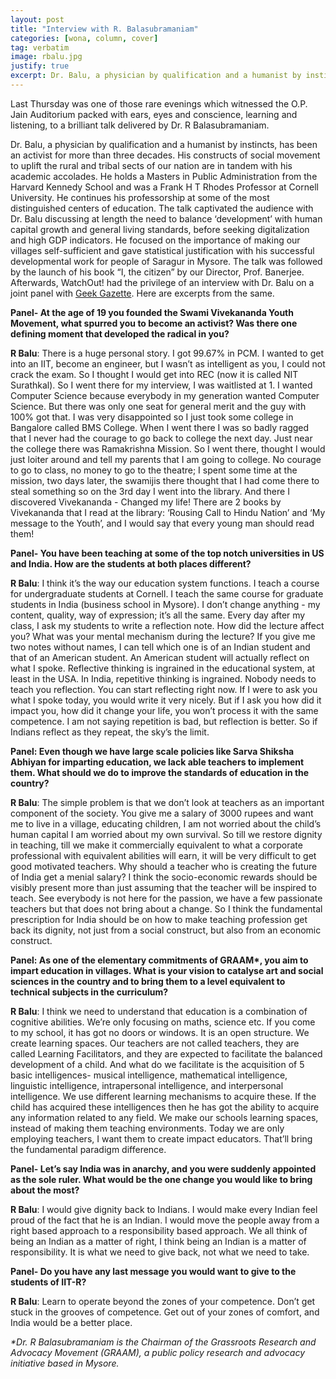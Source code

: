 ```yaml
---
layout: post
title: "Interview with R. Balasubramaniam"
categories: [wona, column, cover]
tag: verbatim
image: rbalu.jpg
justify: true
excerpt: Dr. Balu, a physician by qualification and a humanist by instincts has been an activist for more than three decades. His constructs of social movement to uplift the rural and tribal of our nation goes parallel with his academic accolades.
---
```


Last Thursday was one of those rare evenings which witnessed the O.P. Jain Auditorium packed with ears, eyes and conscience, learning and listening, to a brilliant talk delivered by Dr. R Balasubramaniam.

Dr. Balu, a physician by qualification and a humanist by instincts, has been an activist for more than three decades. His constructs of social movement to uplift the rural and tribal sects of our nation are in tandem with his academic accolades. He holds a Masters in Public Administration from the Harvard Kennedy School and was a Frank H T Rhodes Professor at Cornell University. He continues his professorship at some of the most distinguished centers of education.
The talk captivated the audience with Dr. Balu discussing at length the need to balance ‘development’ with human capital growth and general living standards, before seeking digitalization and high GDP indicators. He focused on the importance of making our villages self-sufficient and gave statistical justification with his successful developmental work for people of Saragur in Mysore.
The talk was followed by the launch of his book “I, the citizen” by our Director, Prof. Banerjee. Afterwards, WatchOut! had the privilege of an interview with Dr. Balu on a joint panel with [Geek Gazette](https://www.facebook.com/geekgazette). Here are excerpts from the same.

__Panel- At the age of 19 you founded the Swami Vivekananda Youth Movement, what spurred you to become an activist? Was there one defining moment that developed the radical in you?__

__R Balu__: There is a huge personal story. I got 99.67% in PCM. I wanted to get into an IIT, become an engineer, but I wasn’t as intelligent as you, I could not crack the exam. So I thought I would get into REC (now it is called NIT Surathkal). So I went there for my interview, I was waitlisted at 1. I wanted Computer Science because everybody in my generation wanted Computer Science. But there was only one seat for general merit and the guy with 100% got that. I was very disappointed so
I just took some college in Bangalore called BMS College. When I went there I was so badly ragged that I never had the courage to go back to college the next day. Just near the college there was Ramakrishna Mission. So I went there, thought I would just loiter around and tell my parents that I am going to college. No courage to go to class, no money to go to the theatre; I spent some time at the mission, two days later, the swamijis there thought that I had come there to steal something so
on the 3rd day I went into the library. And there I discovered Vivekananda - Changed my life!
There are 2 books by Vivekananda that I read at the library: ‘Rousing Call to Hindu Nation’ and ‘My message to the Youth’, and I would say that every young man should read them!

__Panel- You have been teaching at some of the top notch universities in US and India. How are the students at both places different?__

__R Balu__: I think it’s the way our education system functions. I teach a course for undergraduate students at Cornell. I teach the same course for graduate students in India (business school in Mysore). I don’t change anything - my content, quality, way of expression; it’s all the same. Every day after my class, I ask my students to write a reflection note. How did the lecture affect you? What was your mental mechanism during the lecture? If you give me two notes without names, I can tell which one is of an
Indian student and that of an American student. An American student will actually reflect on what I spoke. Reflective thinking is ingrained in the educational system, at least in the USA. In India, repetitive thinking is ingrained. Nobody needs to teach you reflection. You can start reflecting right now. If I were to ask you what I spoke today, you would write it very nicely. But if I ask you how did it impact you, how did it change your life, you won’t process it with the same
competence. I am not saying repetition is bad, but reflection is better. So if Indians reflect as they repeat, the sky’s the limit.

__Panel: Even though we have large scale policies like Sarva Shiksha Abhiyan for imparting education, we lack able teachers to implement them. What should we do to improve the standards of education in the country?__

__R Balu__: The simple problem is that we don’t look at teachers as an important component of the society. You give me a salary of 3000 rupees and want me to live in a village, educating children, I am not worried about the child’s human capital I am worried about my own survival. So till we restore dignity in teaching, till we make it commercially equivalent to what a corporate professional with equivalent abilities will earn, it will be very difficult to get good motivated teachers. Why
should a teacher who is creating the future of India get a menial salary? I think the socio-economic rewards should be visibly present more than just assuming that the teacher will be inspired to teach. See everybody is not here for the passion, we have a few passionate teachers but that does not bring about a change. So I think the fundamental prescription for India should be on how to make teaching profession get back its dignity, not just from a social construct, but also from an
economic construct.

__Panel: As one of the elementary commitments of GRAAM*, you aim to impart education in villages. What is your vision to catalyse art and social sciences in the country and to bring them to a level equivalent to technical subjects in the curriculum?__

__R Balu__: I think we need to understand that education is a combination of cognitive abilities. We’re only focusing on maths, science etc. If you come to my school, it has got no doors or windows. It is an open structure. We create learning spaces. Our teachers are not called teachers, they are called Learning Facilitators, and they are expected to facilitate the balanced development of a child. And what do we facilitate is the acquisition of 5 basic intelligences- musical
intelligence, mathematical intelligence, linguistic intelligence, intrapersonal intelligence, and interpersonal intelligence. We use different learning mechanisms to acquire these. If the child has acquired these intelligences then he has got the ability to acquire any information related to any field. We make our schools learning spaces, instead of making them teaching environments. Today we are only employing teachers, I want them to create impact educators. That’ll bring the fundamental
paradigm difference.

__Panel- Let’s say India was in anarchy, and you were suddenly appointed as the sole ruler. What would be the one change you would like to bring about the most?__

__R Balu__: I would give dignity back to Indians. I would make every Indian feel proud of the fact that he is an Indian. I would move the people away from a right based approach to a responsibility based approach. We all think of being an Indian as a matter of right, I think being an Indian is a matter of responsibility. It is what we need to give back, not what we need to take.

__Panel- Do you have any last message you would want to give to the students of IIT-R?__

__R Balu__: Learn to operate beyond the zones of your competence. Don’t get stuck in the grooves of competence. Get out of your zones of comfort, and India would be a better place.

_*Dr. R Balasubramaniam is the Chairman of the Grassroots Research and Advocacy Movement (GRAAM), a public policy research and advocacy initiative based in Mysore._
